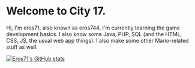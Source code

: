 # Welcome to City 17.

Hi, I'm eros71, also known as eros744, I'm currently learning the game development basics.
I also know some Java, PHP, SQL (and the HTML, CSS, JS, the usual web app things).
I also make some other Mario-related stuff as well.

[![Eros71's GitHub stats](https://github-readme-stats.vercel.app/api?username=eros71-dev)](https://github.com/anuraghazra/github-readme-stats)
